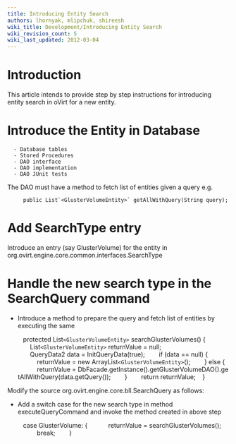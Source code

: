 ```yaml
---
title: Introducing Entity Search
authors: lhornyak, mlipchuk, shireesh
wiki_title: Development/Introducing Entity Search
wiki_revision_count: 5
wiki_last_updated: 2012-03-04
---
```


# Introduction

This article intends to provide step by step instructions for introducing entity search in oVirt for a new entity.

# Introduce the Entity in Database

      - Database tables
      - Stored Procedures
      - DAO interface
      - DAO implementation
      - DAO JUnit tests

The DAO must have a method to fetch list of entities given a query e.g.

         public List`<GlusterVolumeEntity>` getAllWithQuery(String query);

# Add SearchType entry

Introduce an entry (say GlusterVolume) for the entity in org.ovirt.engine.core.common.interfaces.SearchType

# Handle the new search type in the SearchQuery command

*   Introduce a method to prepare the query and fetch list of entities by executing the same

         protected List`<GlusterVolumeEntity>` searchGlusterVolumes() {
             List`<GlusterVolumeEntity>` returnValue = null;
             QueryData2 data = InitQueryData(true);
             if (data == null) {
                 returnValue = new ArrayList`<GlusterVolumeEntity>`();
             } else {
                 returnValue = DbFacade.getInstance().getGlusterVolumeDAO().getAllWithQuery(data.getQuery());
             }
             return returnValue;
         }

Modify the source org.ovirt.engine.core.bll.SearchQuery as follows:

*   Add a switch case for the new search type in method executeQueryCommand and invoke the method created in above step

         case GlusterVolume: {
                 returnValue = searchGlusterVolumes();
                 break;
             }
